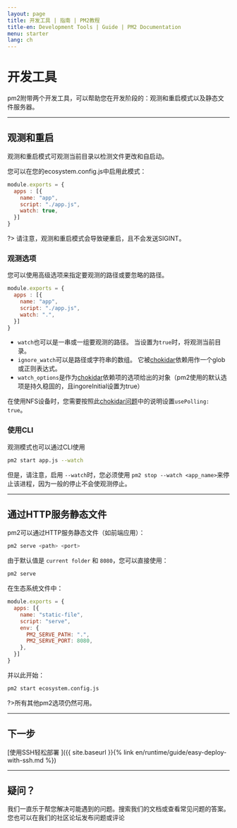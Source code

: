 ```yaml
---
layout: page
title: 开发工具 | 指南 | PM2教程
title-en: Development Tools | Guide | PM2 Documentation
menu: starter
lang: ch
---
```


# 开发工具

pm2附带两个开发工具，可以帮助您在开发阶段的：观测和重启模式以及静态文件服务器。

---

## 观测和重启

观测和重启模式可观测当前目录以检测文件更改和自启动。

您可以在您的ecosystem.config.js中启用此模式：

```javascript
module.exports = {
  apps : [{
    name: "app",
    script: "./app.js",
    watch: true,
  }]
}
```

?> 请注意，观测和重启模式会导致硬重启，且不会发送SIGINT。

### 观测选项
 
您可以使用高级选项来指定要观测的路径或要忽略的路径。

```javascript
module.exports = {
  apps : [{
    name: "app",
    script: "./app.js",
    watch: ".",
  }]
}
```

- `watch`也可以是一串或一组要观测的路径。 当设置为`true`时，将观测当前目录。
- `ignore_watch`可以是路径或字符串的数组。 它被[chokidar](https://github.com/paulmillr/chokidar#path-filtering)依赖用作一个glob或正则表达式。
- `watch_options`是作为[chokidar](https://github.com/paulmillr/chokidar#api)依赖项的选项给出的对象（pm2使用的默认选项是持久稳固的，且ingoreInitial设置为true）

在使用NFS设备时，您需要按照此[chokidar问题](https://github.com/paulmillr/chokidar/issues/242)中的说明设置`usePolling: true`。

### 使用CLI

观测模式也可以通过CLI使用

```bash
pm2 start app.js --watch
```

但是，请注意，启用 `--watch`时，您必须使用 `pm2 stop --watch <app_name>`来停止该进程，因为一般的停止不会使观测停止。

---

## 通过HTTP服务静态文件

pm2可以通过HTTP服务静态文件（如前端应用）：

```bash
pm2 serve <path> <port>
```

由于默认值是 `current folder` 和 `8080`，您可以直接使用：

```bash
pm2 serve
```

在生态系统文件中：

```javascript
module.exports = {
  apps: [{
    name: "static-file",
    script: "serve",
    env: {
      PM2_SERVE_PATH: ".",
      PM2_SERVE_PORT: 8080,
    },
  }]
}
```

并以此开始：

```bash
pm2 start ecosystem.config.js
```

?>所有其他pm2选项仍然可用。

---

## 下一步

[使用SSH轻松部署 ]({{ site.baseurl }}{% link en/runtime/guide/easy-deploy-with-ssh.md %})

---

## 疑问？

我们一直乐于帮您解决可能遇到的问题。搜索我们的文档或查看常见问题的答案。您也可以在我们的社区论坛发布问题或评论